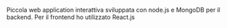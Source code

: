 Piccola web application interattiva sviluppata con node.js e MongoDB per il backend.
Per il frontend ho utilizzato React.js
